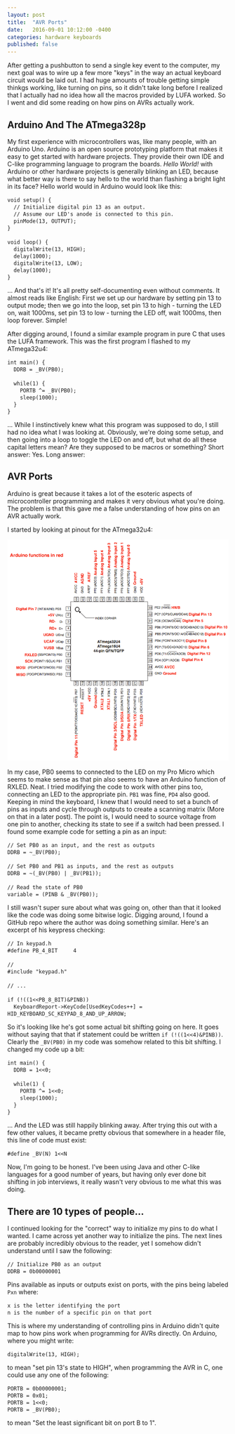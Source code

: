 ```yaml
---
layout: post
title:  "AVR Ports"
date:   2016-09-01 10:12:00 -0400
categories: hardware keyboards
published: false
---
```


After getting a pushbutton to send a single key event to the computer, my next goal was to wire up a few more "keys" in the way an actual keyboard circuit would be laid out. I had huge amounts of trouble getting simple thinkgs working, like turning on pins, so it didn't take long before I realized that I actually had no idea how all the macros provided by LUFA worked. So I went and did some reading on how pins on AVRs actually work.


## Arduino And The ATmega328p

My first experience with microcontrollers was, like many people, with an Arduino Uno. Arduino is an open source prototyping platform that makes it easy to get started with hardware projects. They provide their own IDE and C-like programming language to program the boards. *Hello World!* with Arduino or other hardware projects is generally blinking an LED, because what better way is there to say hello to the world than flashing a bright light in its face? Hello world would in Arduino would look like this:

```
void setup() {
  // Initialize digital pin 13 as an output.
  // Assume our LED's anode is connected to this pin.
  pinMode(13, OUTPUT);
}

void loop() {
  digitalWrite(13, HIGH);
  delay(1000);
  digitalWrite(13, LOW);
  delay(1000);
}
```

... And that's it! It's all pretty self-documenting even without comments. It almost reads like English: First we set up our hardware by setting pin 13 to output mode; then we go into the loop, set pin 13 to high - turning the LED on, wait 1000ms, set pin 13 to low - turning the LED off, wait 1000ms, then loop forever. Simple!

After digging around, I found a similar example program in pure C that uses the LUFA framework. This was the first program I flashed to my ATmega32u4:

```
int main() {
  DDRB = _BV(PB0);

  while(1) {
	PORTB ^= _BV(PB0);
	sleep(1000);
  }
}
```

... While I instinctively knew what this program was supposed to do, I still had no idea what I was looking at. Obviously, we're doing some setup, and then going into a loop to toggle the LED on and off, but what do all these capital letters mean? Are they supposed to be macros or something? 
Short answer: Yes.
Long answer:


## AVR Ports

Arduino is great because it takes a lot of the esoteric aspects of microcontroller programming and makes it very obvious what you're doing. The problem is that this gave me a false understanding of how pins on an AVR actually work.

I started by looking at pinout for the ATmega32u4:

![alt text](/assets/32U4PinMapping.png "ATmega32u4 pinout")

In my case, PB0 seems to connected to the LED on my Pro Micro which seems to make sense as that pin also seems to have an Arduino function of RXLED. Neat. I tried modifying the code to work with other pins too, connecting an LED to the appropriate pin. `PB1` was fine, `PD4` also good. Keeping in mind the keyboard, I knew that I would need to set a bunch of pins as inputs and cycle through outputs to create a scanning matrix (More on that in a later post). The point is, I would need to source voltage from one pin to another, checking its state to see if a switch had been pressed. I found some example code for setting a pin as an input:

```
// Set PB0 as an input, and the rest as outputs
DDRB = ~_BV(PB0);

// Set PB0 and PB1 as inputs, and the rest as outputs
DDRB = ~(_BV(PB0) | _BV(PB1));

// Read the state of PB0
variable = (PINB & _BV(PB0));
```

I still wasn't super sure about what was going on, other than that it looked like the code was doing some bitwise logic. Digging around, I found a GitHub repo where the author was doing something similar. Here's an excerpt of his keypress checking:

```
// In keypad.h
#define PB_4_BIT     4

//
#include "keypad.h"

// ...

if (!((1<<PB_8_BIT)&PINB))
  KeyboardReport->KeyCode[UsedKeyCodes++] = HID_KEYBOARD_SC_KEYPAD_8_AND_UP_ARROW;

```

So it's looking like he's got some actual bit shifting going on here. It goes without saying that that if statement could be written `if (!((1<<4)&PINB))`. Clearly the `_BV(PB0)` in my code was somehow related to this bit shifting. I changed my code up a bit:

```
int main() {
  DDRB = 1<<0;

  while(1) {
	PORTB ^= 1<<0;
	sleep(1000);
  }
}
```

... And the LED was still happily blinking away.
After trying this out with a few other values, it became pretty obvious that somewhere in a header file, this line of code must exist:

```
#define _BV(N) 1<<N
```

Now, I'm going to be honest. I've been using Java and other C-like languages for a good number of years, but having only ever done bit shifting in job interviews, it really wasn't very obvious to me what this was doing.

## There are 10 types of people...

I continued looking for the "correct" way to initialize my pins to do what I wanted. I came across yet another way to initialize the pins. The next lines are probably incredibly obvious to the reader, yet I somehow didn't understand until I saw the following:

```
// Initialize PB0 as an output
DDRB = 0b00000001
```

Pins available as inputs or outputs exist on ports, with the pins being labeled `Pxn` where:

```
x is the letter identifying the port
n is the number of a specific pin on that port
```

This is where my understanding of controlling pins in Arduino didn't quite map to how pins work when programming for AVRs directly. 
On Arduino, where you might write:

```
digitalWrite(13, HIGH);
```

to mean "set pin 13's state to HIGH", when programming the AVR in C, one could use any one of the following:

```
PORTB = 0b00000001;
PORTB = 0x01;
PORTB = 1<<0;
PORTB = _BV(PB0);
```

to mean "Set the least significant bit on port B to 1".